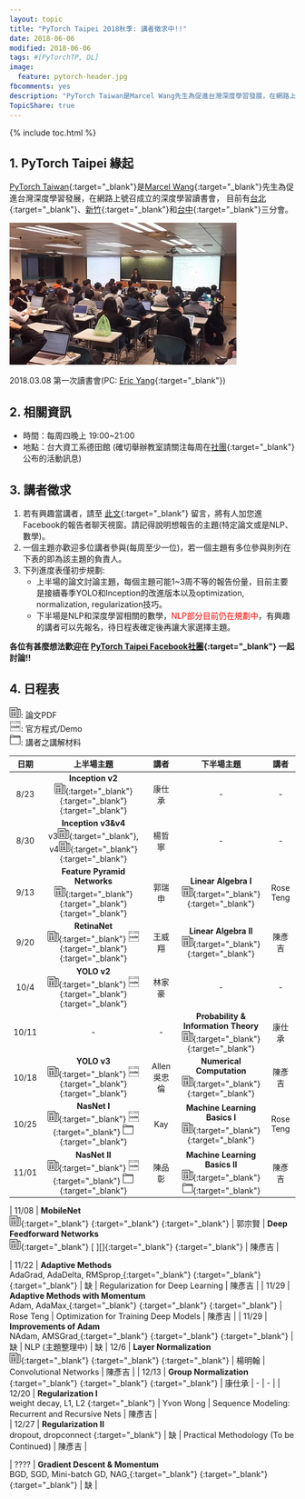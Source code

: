 ```yaml
---
layout: topic
title: "PyTorch Taipei 2018秋季: 講者徵求中!!"
date: 2018-06-06
modified: 2018-06-06
tags: #[PyTorchTP, DL]
image:
  feature: pytorch-header.jpg
fbcomments: yes
description: "PyTorch Taiwan是Marcel Wang先生為促進台灣深度學習發展，在網路上號召成立的深度學習讀書會，目前有台北、台中和新竹三個子分會 | PyTorch Taipei"
TopicShare: true
---
```


{% include toc.html %}

## 1. PyTorch Taipei 緣起

[PyTorch Taiwan](https://www.facebook.com/groups/2027602154187130/){:target="_blank"}是[Marcel Wang](https://www.linkedin.com/in/marcel-wang-3a988b7a/){:target="_blank"}先生為促進台灣深度學習發展，在網路上號召成立的深度學習讀書會，
目前有[台北](http://hemingwang.blogspot.tw/2018/01/pytorchpytorch-taipei_20.html){:target="_blank"}、[新竹](http://hemingwang.blogspot.tw/2018/01/pytorchpytorch-hsinchu.html){:target="_blank"}和[台中](http://hemingwang.blogspot.tw/2018/04/pytorchpytorch-taichung_26.html){:target="_blank"}三分會。

<img src="../../../images/pytp1.jpg">

2018.03.08 第一次讀書會(PC: [Eric Yang](https://www.facebook.com/profile.php?id=1561001417){:target="_blank"})

## 2. 相關資訊

* 時間：每周四晚上 19:00~21:00
* 地點：台大資工系德田館 (確切舉辦教室請關注每周在[社團](https://www.facebook.com/groups/2027602154187130/){:target="_blank"}公布的活動訊息)

## 3. 講者徵求

1. 若有興趣當講者，請至 [此文](https://www.facebook.com/groups/2027602154187130/permalink/2060273964253282/){:target="_blank"} 留言，將有人加您進Facebook的報告者聊天視窗。請記得說明想報告的主題(特定論文或是NLP、數學)。
2. 一個主題亦歡迎多位講者參與(每周至少一位)，若一個主題有多位參與則列在下表的即為該主題的負責人。
3. 下列進度表僅初步規劃:
    * 上半場的論文討論主題，每個主題可能1~3周不等的報告份量，目前主要是接續春季YOLO和Inception的改進版本以及optimization, normalization, regularization技巧。
    * 下半場是NLP和深度學習相關的數學，<font color="red">NLP部分目前仍在規劃中</font>，有興趣的講者可以先報名，待日程表確定後再讓大家選擇主題。


**各位有甚麼想法歡迎在 [PyTorch Taipei Facebook社團](https://www.facebook.com/groups/2027602154187130/){:target="_blank"} 一起討論!!**

## 4. 日程表

<link rel="stylesheet" href="../../custom.css">
<div class="w3-row">
  <!-- 這部分待更新 -->
  <!--
  <div class="w3-quarter w3-container">
    <p><img src="../../images/icons/gd.png" alt="" /> <a href="https://drive.google.com/open?id=12AYDi8JCsqYVXJH7jbexuu3LHtqtudiz" target="_blank">全部論文下載</a><br>
    <img src="../../images/icons/gds.png" alt="" /> <a href="https://docs.google.com/spreadsheets/d/1qYJ5rOL7gotjbcXTVPDvclyZptZ-cRpYcDbdWk3PMt4/edit?usp=sharing" target="_blank">每周講者列表</a><br>
    <img src="../../images/icons/github.png" alt="" /> <a href="https://github.com/pecu/PyTorch_CSX" target="_blank">實作進度表</a><br><img src="../../images/icons/youtube.png" alt="" /> <a href="https://www.youtube.com/channel/UCk_f2g9Dkc4WaqrqpzxywJw" target="_blank">PyTorchTP</a></p>
  </div>
  -->
  <div class="w3-quarter w3-container">
    <p><img src="../../../images/icons/paper.png" alt="" />: 論文PDF<br>
    <img src="../../../images/icons/coding.png" alt="" />: 官方程式/Demo<br>
    <img src="../../../images/icons/mt.png" alt="" />: 講者之講解材料</p>
  </div>
</div>






|日期            | 上半場主題                                                                                                                                           | 講者                  | 下半場主題                                                                                                      | 講者               |
|:--------------:|:---------------------------------------------------------------------------------------------------------------------------------------------------:|:--------------------:|:---------------------------------------------------------------------------------------------------------------:|:------------------:|
| 8/23           | **Inception v2**                        <br>[![][p]][Iv2p]{:target="_blank"} [      ][Iv2c]{:target="_blank"} [      ][Iv2m]{:target="_blank"}      | 康仕承               | - | - |
| 8/30           | **Inception v3&v4**                     <br>v3[![][p]][Iv3p]{:target="_blank"}, v4[![][p]][Iv4p]{:target="_blank"} [      ][I34m]{:target="_blank"} | 楊哲寧               | - | - |        
| 9/13           | **Feature Pyramid Networks**            <br>[![][p]][FPNp]{:target="_blank"} [      ][FPNc]{:target="_blank"} [      ][FPNm]{:target="_blank"}      | 郭瑞申               | **Linear Algebra I**                    <br>[![][p]][m1p]{:target="_blank"} [      ][m1m]{:target="_blank"}     | Rose Teng         |               
| 9/20           | **RetinaNet**                           <br>[![][p]][rtnp]{:target="_blank"} [![][c]][rtnc]{:target="_blank"} [      ][rtnm]{:target="_blank"}      | 王威翔               | **Linear Algebra II**                   <br>[![][p]][m1p]{:target="_blank"} [      ][m1m]{:target="_blank"}     | 陳彥吉             |
| 10/4           | **YOLO v2**                             <br>[![][p]][Yv2p]{:target="_blank"} [![][c]][Yv2c]{:target="_blank"} [      ][Yv2m]{:target="_blank"}      | 林家豪               | - | - |
| 10/11          | - | - | **Probability & Information Theory**    <br>[![][p]][m2p]{:target="_blank"} [      ][m2m]{:target="_blank"}                                         | 康仕承               |
| 10/18          |  **YOLO v3**                             <br>[![][p]][Yv3p]{:target="_blank"} [![][c]][Yv3c]{:target="_blank"} [      ][Yv3m]{:target="_blank"}     | Allen 吳忠倫         | **Numerical Computation**               <br>[![][p]][m3p]{:target="_blank"} [      ][m3m]{:target="_blank"}     | 陳彥吉              |
| 10/25          | **NasNet I**                             <br>[![][p]][ns1np]{:target="_blank"} [![][c]][ns1nc]{:target="_blank"} [![][m]][ns1nm]{:target="_blank"} | Kay                  | **Machine Learning Basics I**           <br>[![][p]][m4p]{:target="_blank"} [      ][m4m]{:target="_blank"}     | Rose Teng          |  
| 11/01          | **NasNet II**                           <br>[![][p]][ns2np]{:target="_blank"} [![][c]][ns2nc]{:target="_blank"} [![][m]][ns2nm]{:target="_blank"}  | 陳品彰                | **Machine Learning Basics II**          <br>[![][p]][m4p]{:target="_blank"} [![][m]][m4m]{:target="_blank"}     | 陳彥吉                 |


| 11/08          | **MobileNet**                           <br>[![][p]][mbnp]{:target="_blank"} [      ][mbnc]{:target="_blank"} [      ][mbnm]{:target="_blank"}      | 郭宗賢               | **Deep Feedforward Networks**           <br>[![][p]][m5p]{:target="_blank"} [      ][]{:target="_blank"} [      ][m5m]{:target="_blank"}  | 陳彥吉 |

| 11/22          | **Adaptive Methods**                    <br>AdaGrad, AdaDelta, RMSprop[      ][am1p]{:target="_blank"} [      ][am1c]{:target="_blank"} [      ][am1m]{:target="_blank"}      | 缺                   | Regularization for Deep Learning                                                      | 陳彥吉             |
| 11/29          | **Adaptive Methods with Momentum**      <br>Adam, AdaMax[      ][am2p]{:target="_blank"} [      ][am2c]{:target="_blank"} [      ][am2m]{:target="_blank"}                    | Rose Teng            | Optimization for Training Deep Models                                                 | 陳彥吉             |
| 11/29          | **Improvements of Adam**                <br>NAdam, AMSGrad[      ][iadp]{:target="_blank"} [      ][iadc]{:target="_blank"} [      ][iadm]{:target="_blank"}                  | 缺                   | NLP (主題整理中)                                                                       | 缺
| 12/6           | **Layer Normalization**                 <br>[![][p]][lnlp]{:target="_blank"} [      ][lnlc]{:target="_blank"} [      ][lnlm]{:target="_blank"}      | 楊明翰               | Convolutional Networks                                                                                           | 陳彥吉             |
| 12/13          | **Group Normalization**                 <br>[      ][gnlp]{:target="_blank"} [      ][gnlc]{:target="_blank"} [      ][gnlm]{:target="_blank"}      | 康仕承               | - | - |
| 12/20          | **Regularization I**                    <br>weight decay, L1, L2 [      ][rg1m]{:target="_blank"}                                                   | Yvon Wong            | Sequence Modeling: Recurrent and Recursive Nets                                                                  | 陳彥吉            |  
| 12/27          | **Regularization II**                   <br>dropout, dropconnect [      ][rg1m]{:target="_blank"}                                                   | 缺                   | Practical Methodology (To be Continued)                                                                          | 陳彥吉             |

| ????          | **Gradient Descent & Momentum**         <br>BGD, SGD, Mini-batch GD, NAG[      ][gdmp]{:target="_blank"} [      ][gdmc]{:target="_blank"} [      ][gdmm]{:target="_blank"}    | 缺                   |
<!-- 12/27 -->
<!-- 1/3,10,17,24,31 -->
<!-- ntu_schedule http://www.aca.ntu.edu.tw/calendar/calendar107.xls -->
<!-- | RNN                                 | 林振雄              |    -->

[p]: ../../../images/icons/paper.png
[c]: ../../../images/icons/coding.png
[m]: ../../../images/icons/mt.png

<!-- Inception -->
[Iv2p]: https://arxiv.org/abs/1512.00567
[Iv2c]: ...
[Iv2m]: https://github.com/pytorchtaipei/article-/blob/master/Inception-v2.pdf
[Iv3p]: https://arxiv.org/abs/1512.00567
[Iv4p]: https://arxiv.org/abs/1602.07261
[I34m]: https://github.com/pytorchtaipei/article-/blob/master/Google-Inception.pdf

<!-- FPN -->
[FPNp]: https://arxiv.org/abs/1612.03144
[FPNc]: https://github.com/pytorchtaipei/article-/blob/master/FPN_PyTorchTP_20180913.ipynb
[FPNm]: https://github.com/pytorchtaipei/article-/blob/master/FPN%20%20OD%209-13.pdf

<!--    -->
[rtnp]: https://arxiv.org/pdf/1708.02002
[rtnc]: https://github.com/facebookresearch/Detectron
[rtnm]: https://github.com/pytorchtaipei/article-/blob/master/PyTorch%20Taipei%20_%20Focal%20Loss%20(RetinaNet)%20_%20Sept.%2020th%202018.pdf

<!-- YOLO v2 -->
[Yv2c]: https://pjreddie.com/darknet/yolov2/
[Yv2p]: https://arxiv.org/abs/1612.08242
[Yv2m]: https://github.com/pytorchtaipei/article-/blob/master/YOLO%20v2%20NTU%20927.pdf

<!-- YOLO v3 -->
[Yv3c]: https://pjreddie.com/darknet/yolo/
[Yv3p]: https://pjreddie.com/media/files/papers/YOLOv3.pdf
[Yv3m]: ...

<!-- Mobilenet -->
[mbnp]: https://arxiv.org/pdf/1704.04861.pdf
[mbnc]: ...
[mbnm]: ...

<!-- NASnet -->
[ns1np]: ...
[ns1nc]: ...
[ns1nm]: ...
[ns2np]: ...
[ns2nc]: ...
[ns2nm]: ...



<!--    -->
[gdmp]: ...
[gdmc]: ...
[gdmm]: ...

<!--    -->
[am1p]: ...
[am1c]: ...
[am1m]: ...

<!--    -->
[am2p]: ...
[am2c]: ...
[am2m]: ...

<!--    -->
[iadp]: ...
[iadc]: ...
[iadm]: ...

<!--    -->
[lnlp]: https://arxiv.org/abs/1607.06450
[lnlc]: ...
[lnlm]: ...

<!--    -->
[gnlp]: ...
[gnlc]: ...
[gnlm]: ...

<!--    -->
[rg1p]: ...
[rg1m]: ...
[rg2p]: ...
[rg2m]: ...


<!-- Math -->
[m1p]: http://www.deeplearningbook.org/contents/linear_algebra.html
[m2p]: http://www.deeplearningbook.org/contents/prob.html
[m3p]: http://www.deeplearningbook.org/contents/numerical.html
[m4p]: http://www.deeplearningbook.org/contents/ml.html
[m5p]: ...
[m6p]: ...

[m1m]: ...
[m2m]: https://github.com/pytorchtaipei/article-/blob/master/prob.pptx
[m3m]: ...
[m4m]: http://www.deeplearningbook.org/
[m5m]: ...
[m6m]: ...
